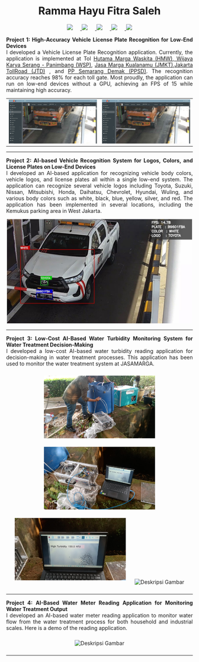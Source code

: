 <h1 align="center">Ramma Hayu Fitra Saleh</h1>

<p align="center">
  <a href="https://github.com/rammahayufitra" target="_blank">
    <img src="https://img.shields.io/badge/GitHub-100000?style=for-the-badge&logo=github&logoColor=white" style="margin-right: 20px;">
  </a>
  <a href="https://www.linkedin.com/in/ramma-fitra/" target="_blank">
    <img src="https://img.shields.io/badge/LinkedIn-0A66C2?style=for-the-badge&logo=linkedin&logoColor=white" style="margin-right: 20px;">
  </a>
  <a href="https://medium.com/@rammahayufitra" target="_blank">
    <img src="https://img.shields.io/badge/Medium-12100E?style=for-the-badge&logo=medium&logoColor=white" style="margin-right: 20px;">
  </a>
  <a href="https://wa.me/08974832050" target="_blank">
    <img src="https://img.shields.io/badge/WhatsApp-25D366?style=for-the-badge&logo=whatsapp&logoColor=white" style="margin-right: 20px;">
  </a>
  <a href="mailto:rammahayufitra@gmail.com" target="_blank">
    <img src="https://img.shields.io/badge/Gmail-D14836?style=for-the-badge&logo=gmail&logoColor=white">
  </a>
</p>

<div style="text-align: justify;">
  <b>Project 1: High-Accuracy Vehicle License Plate Recognition for Low-End Devices</b><br>
  I developed a Vehicle License Plate Recognition application. Currently, the application is implemented at Tol <a href="https://hmwtollroadweb.com/profile/sekilas-hmw" target="_blank">Hutama Marga Waskita (HMW)</a>,<a href="https://wika.co.id/id/business/infrastructure-and-building/infrastructure/serang-panimbang-toll-road" target="_blank"> Wijaya Karya Serang - Panimbang (WSP)</a>, 
  <a href="https://www.jmkt.co.id/" target="_blank">Jasa Marga Kualanamu (JMKT)</a>,<a href="https://www.jtd.co.id/" target="_blank">Jakarta TollRoad (JTD)</a> , and <a href="https://www.instagram.com/ppsemarangdemak/?hl=en" target="_blank">PP Semarang Demak (PPSD)</a>. The recognition accuracy reaches 98% for each toll gate. Most proudly, the application can run on low-end devices without a GPU, achieving an FPS of 15 while maintaining high accuracy.
<table>
  <tr>
    <td style="width: 50%; vertical-align: top;">
      <img src="https://github.com/rammahayufitra/portofolio/blob/main/assets/contoh_dashboard_anpr.png" alt="Deskripsi Gambar" width="500" height="auto">
    </td>
    <td style="width: 50%; vertical-align: top;">
      <img src="https://github.com/rammahayufitra/portofolio/blob/main/assets/contoh_dashboard_anpr.png" alt="Deskripsi Gambar" width="500" height="auto">
    </td>
  </tr>
</table>
</div>
<hr>
<div style="text-align: justify;">
  <b>Project 2: AI-based Vehicle Recognition System for Logos, Colors, and License Plates on Low-End Devices</b><br>
  I developed an AI-based application for recognizing vehicle body colors, vehicle logos, and license plates all within a single low-end system. The application can recognize several vehicle logos including Toyota, Suzuki, Nissan, Mitsubishi, Honda, Daihatsu, Chevrolet, Hyundai, Wuling, and various body colors such as white, black, blue, yellow, silver, and red. The application has been implemented in several locations, including the Kemukus parking area in West Jakarta.<br>
</div>
<p align="center">
  <img src="https://github.com/rammahayufitra/portofolio/blob/main/assets/warlop.jpg" alt="Deskripsi Gambar" width="500" height="auto">
</p>
<hr>
<div style="text-align: justify;">
  <b>Project 3: Low-Cost AI-Based Water Turbidity Monitoring System for Water Treatment Decision-Making</b><br>
  I developed a low-cost AI-based water turbidity reading application for decision-making in water treatment processes. This application has been used to monitor the water treatment system at JASAMARGA.<br>
</div>
<p align="center">
  <img src="https://github.com/rammahayufitra/portofolio/blob/main/assets/Turbidity_0.jpeg" alt="Deskripsi Gambar" width="300" style="margin: 10px;">
  <img src="https://github.com/rammahayufitra/portofolio/blob/main/assets/turbidity_1.jpeg" alt="Deskripsi Gambar" width="300" style="margin: 10px;">
  <img src="https://github.com/rammahayufitra/portofolio/blob/main/assets/turbidity_2.jpeg" alt="Deskripsi Gambar" width="300" style="margin: 10px;">
  <img src="https://github.com/rammahayufitra/portofolio/blob/main/assets/turbidity_4.gif"  alt="Deskripsi Gambar" width="300" style="margin: 10px;">
</p>
<hr>
<div style="text-align: justify;">
  <b>Project 4: AI-Based Water Meter Reading Application for Monitoring Water Treatment Output</b><br>
  I developed an AI-based water meter reading application to monitor water flow from the water treatment process for both household and industrial scales. Here is a demo of the reading application.<br>
</div>
<p align="center">
  <img src="https://github.com/rammahayufitra/portofolio/blob/main/assets/watermeter.gif" alt="Deskripsi Gambar" width="300" style="margin: 10px;">
</p>
<hr>






 
